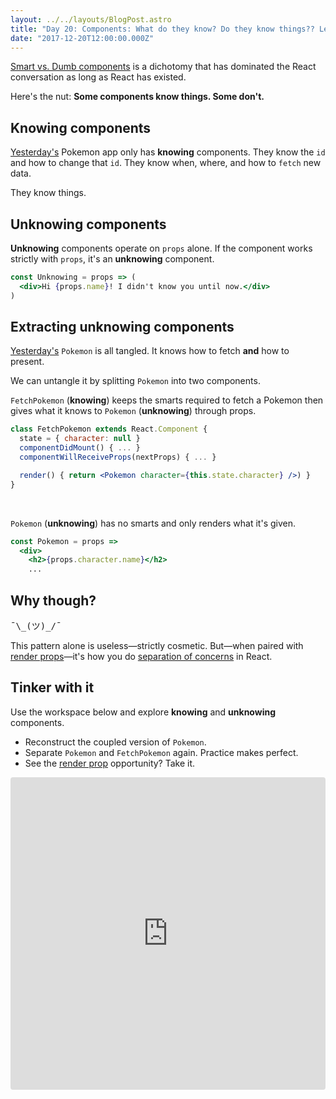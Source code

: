```yaml
---
layout: ../../layouts/BlogPost.astro
title: "Day 20: Components: What do they know? Do they know things?? Let's Find out!"
date: "2017-12-20T12:00:00.000Z"
---
```


<div class="measure">

[Smart vs. Dumb components](https://medium.com/@dan_abramov/smart-and-dumb-components-7ca2f9a7c7d0)
is a dichotomy that has dominated the React conversation as long as React has
existed.

Here's the nut: **Some components know things. Some don't.**

## Knowing components

[Yesterday's](/2017/19) Pokemon app only has **knowing** components. They know
the `id` and how to change that `id`. They know when, where, and how to `fetch`
new data.

They know things.

## Unknowing components

**Unknowing** components operate on `props` alone. If the component works
strictly with `props`, it's an **unknowing** component.

```jsx
const Unknowing = props => (
  <div>Hi {props.name}! I didn't know you until now.</div>
)
```

## Extracting unknowing components

[Yesterday's](/2017/19) `Pokemon` is all tangled. It knows how to fetch **and**
how to present.

We can untangle it by splitting `Pokemon` into two components.

`FetchPokemon` (**knowing**) keeps the smarts required to fetch a Pokemon then
gives what it knows to `Pokemon` (**unknowing**) through props.

```jsx
class FetchPokemon extends React.Component {
  state = { character: null }
  componentDidMount() { ... }
  componentWillReceiveProps(nextProps) { ... }

  render() { return <Pokemon character={this.state.character} />) }
}
```

<br />

`Pokemon` (**unknowing**) has no smarts and only renders what it's given.

```jsx
const Pokemon = props =>
  <div>
    <h2>{props.character.name}</h2>
    ...
```

## Why though?

<pre style={{ fontSize: "2em" }}>¯\_(ツ)_/¯</pre>

This pattern alone is useless—strictly cosmetic.
But—when paired with [render&nbsp;props](/2017/19)—it's how you do [separation of concerns](https://en.wikipedia.org/wiki/Separation_of_concerns) in React.

## Tinker with it

Use the workspace below and explore **knowing** and **unknowing** components.

* Reconstruct the coupled version of `Pokemon`.
* Separate `Pokemon` and `FetchPokemon` again. Practice makes perfect.
* See the [render prop](2017/19) opportunity? Take it.

</div>

<iframe src="https://codesandbox.io/embed/ko4jvklm2v" style="width:100%; height:500px; border:0; border-radius: 4px; overflow:hidden;" sandbox="allow-modals allow-forms allow-popups allow-scripts allow-same-origin"></iframe>
